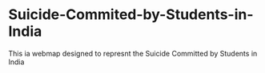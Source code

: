 # Suicide-Commited-by-Students-in-India
This ia webmap designed to represnt the Suicide Committed by Students in India

